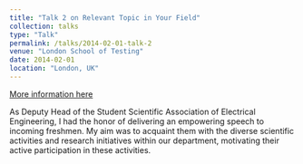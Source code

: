 ```yaml
---
title: "Talk 2 on Relevant Topic in Your Field"
collection: talks
type: "Talk"
permalink: /talks/2014-02-01-talk-2
venue: "London School of Testing"
date: 2014-02-01
location: "London, UK"
---
```


[More information here](http://example2.com)

As Deputy Head of the Student Scientific Association of Electrical Engineering, I had the honor of delivering an empowering speech to incoming freshmen. My aim was to acquaint them with the diverse scientific activities and research initiatives within our department, motivating their active participation in these activities.




